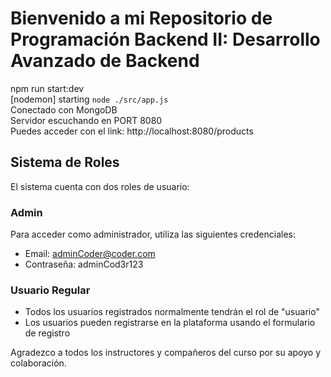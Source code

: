 # Bienvenido a mi Repositorio de Programación Backend II: Desarrollo Avanzado de Backend #

npm run start:dev  
[nodemon] starting `node ./src/app.js`  
Conectado con MongoDB  
Servidor escuchando en PORT 8080  
Puedes acceder con el link: http://localhost:8080/products  

## Sistema de Roles

El sistema cuenta con dos roles de usuario:

### Admin
Para acceder como administrador, utiliza las siguientes credenciales:
- Email: adminCoder@coder.com
- Contraseña: adminCod3r123

### Usuario Regular
- Todos los usuarios registrados normalmente tendrán el rol de "usuario"
- Los usuarios pueden registrarse en la plataforma usando el formulario de registro

Agradezco a todos los instructores y compañeros del curso por su apoyo y colaboración.
